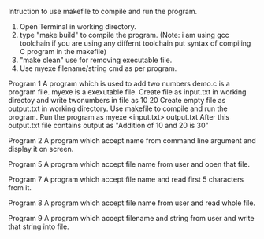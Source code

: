 Intruction to use makefile to compile and run the program.
1. Open Terminal in working directory.
2. type "make build" to compile the program.
(Note: i am using gcc toolchain if you are using any differnt toolchain put syntax of compiling 
C program in the makefile)
3. "make clean" use for removing executable file.
4. Use myexe filename/string cmd as per program. 


Program 1 
A program which is used to add two numbers 
demo.c is a program file.
myexe is a exexutable file.
Create file as input.txt in working directoy and write twonumbers in file as 10 20
Create empty file as output.txt in working directory.
Use makefile to compile and run the program.
Run the program as 
myexe <input.txt> output.txt
After this output.txt file contains output as 
"Addition of 10 and 20 is 30"

Program 2 
A program which accept name from command line argument and display it on
screen.

Program 5
A program which accept file name from user and open that file.


Program 7
A program which accept file name and read first 5 characters from it.


Program 8
A program which accept file name from user and read whole file.


Program 9
A program which accept filename and string from user and write that string into
file.
